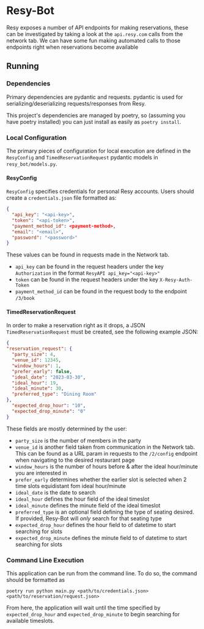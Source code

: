 # Resy-Bot

Resy exposes a number of API endpoints for making reservations,
these can be investigated by taking a look at the `api.resy.com` 
calls from the network tab. We can have some fun making automated
calls to those endpoints right when reservations become available

## Running

### Dependencies

Primary dependencies are pydantic and requests. 
pydantic is used for serializing/deserializing requests/responses from Resy. 

This project's dependencies are managed by poetry, so (assuming you have poetry installed) you can just install as easily as 
`poetry install`.

### Local Configuration

The primary pieces of configuration for local execution are
defined in the `ResyConfig` and `TimedReservationRequest` 
pydantic models in `resy_bot/models.py`. 


#### ResyConfig

`ResyConfig` specifies credentials for personal Resy accounts.
Users should create a `credentials.json` file formatted as:
```json
{
  "api_key": "<api-key>",
  "token": "<api-token>",
  "payment_method_id": <payment-method>,
  "email": "<email>",
  "password": "<password>"
}
```

These values can be found in requests made in the Network tab.
- `api_key` can be found in the request headers under the
key `Authorization` in the format `ResyAPI api_key="<api-key>"` 
- `token` can be found  in the request headers under the
key `X-Resy-Auth-Token`
- `payment_method_id` can be found in the request body to the endpoint
`/3/book`


#### TimedReservationRequest

In order to make a reservation right as it drops, a JSON
`TimedReservationRequest` must be created, see the following example
JSON:

```json
{
"reservation_request": {
  "party_size": 4,
  "venue_id": 12345,
  "window_hours": 1,
  "prefer_early": false,
  "ideal_date": "2023-03-30",
  "ideal_hour": 19,
  "ideal_minute": 30,
  "preferred_type": "Dining Room"
},
  "expected_drop_hour": "10",
  "expected_drop_minute": "0"
}
```

These fields are mostly determined by the user:
- `party_size` is the number of members in the party
- `venue_id` is another field taken from communication in the 
Network tab. This can be found as a URL param in requests to
the `/2/config` endpoint when navigating to the desired restaurant page
- `window_hours` is the number of hours before & after 
the ideal hour/minute you are interested in
- `prefer_early` determines whether the earlier slot is selected when
2 time slots equidistant fom ideal hour/minute 
- `ideal_date` is the date to search
- `ideal_hour` defines the hour field of the ideal timeslot
- `ideal_minute` defines the minute field of the ideal timeslot
- `preferred_type` is an optional field defining the type of seating
desired. If provided, Resy-Bot will _only_ search for that seating 
type
- `expected_drop_hour` defines the hour field to of datetime
to start searching for slots
- `expected_drop_minute` defines the minute field to of datetime
to start searching for slots


### Command Line Execution

This application can be run from the command line. To do so, 
the command should be formatted as 

`poetry run python main.py <path/to/credentials.json> <path/to/reservation/request.json>`

From here, the application will wait until the time specified by 
`expected_drop_hour` and `expected_drop_minute` to begin searching
for available timeslots.
